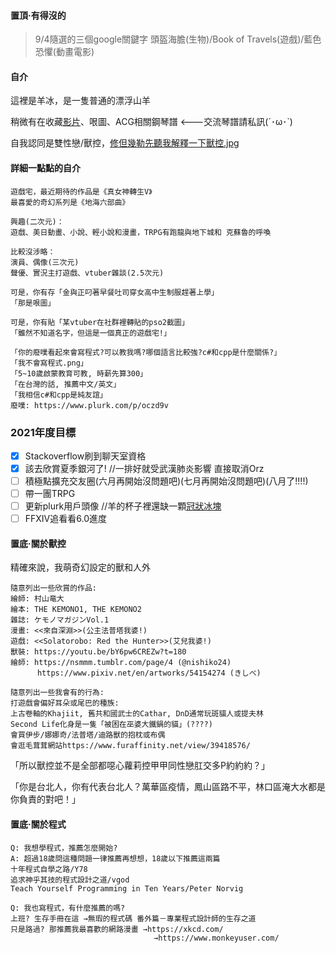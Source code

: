 
#### 置頂·有得沒的

> 9/4隨選的三個google關鍵字
頭盔海膽(生物)/Book of Travels(遊戲)/藍色恐懼(動畫電影)


#### 自介

這裡是羊冰，是一隻普通的漂浮山羊

稍微有在收藏[影片](https://youtube.com/playlist?list=PLWQ0QKa9WkQm72j6UUbChlupRyV86FUbz "HHW, 世界你好")、哏圖、ACG相關鋼琴譜 <---交流琴譜請私訊(´･ω･`)

自我認同是雙性戀/獸控，[修但幾勒先聽我解釋一下獸控.jpg](#置底·關於獸控)

#### 詳細一點點的自介
```text
遊戲宅，最近期待的作品是《真女神轉生V》
最喜愛的奇幻系列是《地海六部曲》

興趣(二次元)：
遊戲、美日動畫、小說、輕小說和漫畫，TRPG有跑龍與地下城和 克蘇魯的呼喚

比較沒涉略：
演員、偶像(三次元)
聲優、實況主打遊戲、vtuber雜談(2.5次元)

可是，你有存「金與正叼著早餐吐司穿女高中生制服趕著上學」
「那是哏圖」

可是，你有貼「某vtuber在社群裡轉貼的pso2截圖」
「雖然不知道名字，但這是一個真正的遊戲宅!」

「你的廢噗看起來會寫程式?可以教我嗎?哪個語言比較強?c#和cpp是什麼關係?」
「我不會寫程式.png」
「5~10歲啟蒙教育可教, 時薪先算300」
「在台灣的話, 推薦中文/英文」
「我相信c#和cpp是純友誼」
廢噗: https://www.plurk.com/p/oczd9v
```
### 2021年度目標
- [x] Stackoverflow刷到聊天室資格 
- [x] 該去欣賞夏季銀河了! //一排好就受武漢肺炎影響 直接取消Orz
- [ ] 積極點擴充交友圈(六月再開始沒問題吧)(七月再開始沒問題吧)(八月了!!!!)
- [ ] 帶一團TRPG
- [ ] 更新plurk用戶頭像 //羊的杯子裡還缺一顆[冠狀冰塊](https://www.amazon.com/Boyfriend-Colleague-Stocking-Stuffer-Elephant/dp/B08BS3ZZ6H "冠狀冰塊")
- [ ] FFXIV追看看6.0進度

#### 置底·關於獸控
精確來說，我萌奇幻設定的獸和人外
```text
隨意列出一些欣賞的作品:
繪師: 村山竜大 
繪本: THE KEMONO1, THE KEMONO2
雜誌: ケモノマガジンVol.1
漫畫: <<來自深淵>>(公主法普塔我婆!)
遊戲: <<Solatorobo: Red the Hunter>>(艾兒我婆!)
獸裝: https://youtu.be/bY6pw6CREZw?t=180
繪師: https://nsmmm.tumblr.com/page/4 (@nishiko24)
      https://www.pixiv.net/en/artworks/54154274 (きしべ)
```

```text
隨意列出一些我會有的行為:
打遊戲會偏好耳朵或尾巴的種族:
上古卷軸的Khajiit, 舊共和國武士的Cathar, DnD通常玩斑貓人或提夫林
Second Life化身是一隻「被困在巫婆大鐵鍋的貓」(????)
會買伊步/娜娜奇/法普塔/迪路獸的抱枕或布偶
會逛毛茸茸網站https://www.furaffinity.net/view/39418576/
```

「所以獸控並不是全部都噁心蘿莉控甲甲同性戀肛交多P約約約？」

「你是台北人，你有代表台北人？萬華區疫情，鳳山區路不平，林口區淹大水都是你負責的對吧！」


#### 置底·關於程式
```text
Q: 我想學程式，推薦怎麼開始?
A: 超過18歲問這種問題一律推薦再想想，18歲以下推薦這兩篇
十年程式自學之路/Y78
追求神乎其技的程式設計之道/vgod
Teach Yourself Programming in Ten Years/Peter Norvig

Q: 我也寫程式，有什麼推薦的嗎?
上班? 生存手冊在這 →無瑕的程式碼 番外篇－專業程式設計師的生存之道
只是路過? 那推薦我最喜歡的網路漫畫 →https://xkcd.com/
                                →https://www.monkeyuser.com/
```


<!---
#### 置底·有得沒的

我為什麼沒有女朋友
https://imrchen.wordpress.com/2017/10/06/you-shi-fei-mi-wen-ti/

```text

住在我附近的人類有多少？（外星人和妖怪太少，忽略不計）1千萬
多少人有可能年齡上適合？（20歲至40歲）660萬
多少人有可能是單身？（查不到資料，用未婚計算）430萬<---高估

多少人性向上會選擇我？247萬 <---原文沒有，可是我是雙性戀！
其中男240萬(-同性戀5%)，女190萬(-異性戀90%) 

多少人有可能擁有大學文憑？（90%：222萬）<---原文有，所以還是留著
多少人有可能有魅力？（1%：2萬）<---我喜歡我自己，我自己的出現率約1%
多少人有可能覺得我有魅力？（5%：1000）<---維持原文數據
多少人有可能和我合得來？（10%：100）<---低估，考慮到價值觀可能是高估

```
--->
